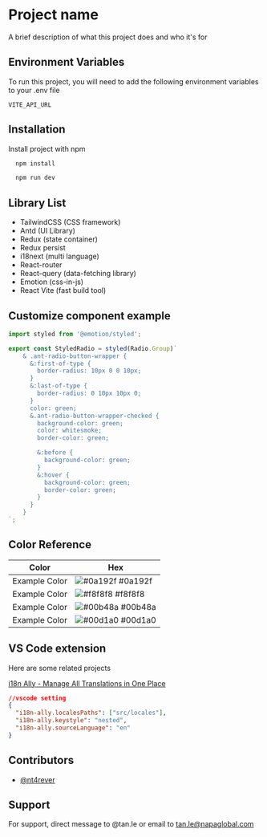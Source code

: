 
# Project name

A brief description of what this project does and who it's for

## Environment Variables

To run this project, you will need to add the following environment variables to your .env file

`VITE_API_URL`



## Installation

Install project with npm
```bash
  npm install
```
```bash
  npm run dev
```

## Library List

- TailwindCSS (CSS framework)
- Antd (UI Library)
- Redux (state container)
- Redux persist
- i18next (multi language)
- React-router
- React-query (data-fetching library)
- Emotion (css-in-js)
- React Vite (fast build tool)
## Customize component example

```javascript
import styled from '@emotion/styled';

export const StyledRadio = styled(Radio.Group)`
    & .ant-radio-button-wrapper {
      &:first-of-type {
        border-radius: 10px 0 0 10px;
      }
      &:last-of-type {
        border-radius: 0 10px 10px 0;
      }
      color: green;
      &.ant-radio-button-wrapper-checked {
        background-color: green;
        color: whitesmoke;
        border-color: green;

        &:before {
          background-color: green;
        }
        &:hover {
          background-color: green;
          border-color: green;
        }
      }
    }
`;
```

## Color Reference

| Color             | Hex                                                                |
| ----------------- | ------------------------------------------------------------------ |
| Example Color | ![#0a192f](https://via.placeholder.com/10/0a192f?text=+) #0a192f |
| Example Color | ![#f8f8f8](https://via.placeholder.com/10/f8f8f8?text=+) #f8f8f8 |
| Example Color | ![#00b48a](https://via.placeholder.com/10/00b48a?text=+) #00b48a |
| Example Color | ![#00d1a0](https://via.placeholder.com/10/00b48a?text=+) #00d1a0 |


## VS Code extension

Here are some related projects

[i18n Ally - Manage All Translations in One Place](https://github.com/lokalise/i18n-ally)
```json
//vscode setting
{
  "i18n-ally.localesPaths": ["src/locales"],
  "i18n-ally.keystyle": "nested",
  "i18n-ally.sourceLanguage": "en"
}
```

## Contributors

- [@nt4rever](https://www.github.com/nt4rever)


## Support

For support, direct message to @tan.le or email to tan.le@napaglobal.com

